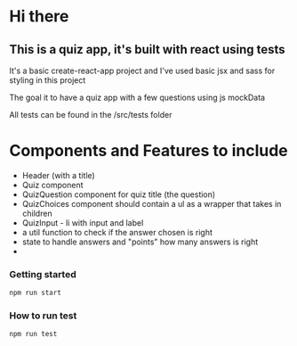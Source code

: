 # Hi there 
## This is a quiz app, it's built with react using tests

It's a basic create-react-app project and I've used basic jsx and sass for styling in this project

The goal it to have a quiz app with a few questions using js mockData 

All tests can be found in the /src/tests folder

# Components and Features to include
- Header (with a title)
- Quiz component
- QuizQuestion component for quiz title (the question)
- QuizChoices component should contain a ul as a wrapper that takes in children
- QuizInput - li with input and label
- a util function to check if the answer chosen is right
- state to handle answers and "points" how many answers is right
- 

### Getting started

```sh
npm run start
```

### How to run test 

```sh
npm run test
```
